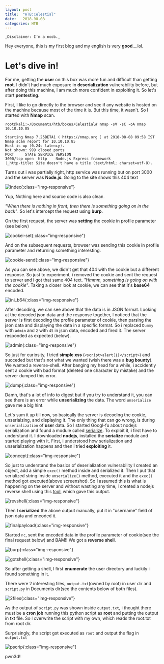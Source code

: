 ```yaml
---
layout: post
title:  "HTB:Celestial"
date:   2018-08-08
categories: HTB
---
```


`_Disclaimer: I’m a noob._`

Hey everyone, this is my first blog and my english is very **good**....lol. 

Let's dive in!
===

For me, getting the **user** on this box was more fun and difficult than getting **root**. I didn't had much exposure in **deserialization** vulnerability before, but after doing this machine, I am much more confident in exploiting it. So let's start **pentesting**.

First, I like to go directly to the browser and see if any website is hosted on the machine because most of the time it is. But this time, it wasn't. So I started with **Nmap** scan.

```
root@kali:~/Documents/htb/boxes/Celestial# nmap -sV -sC -oA nmap 10.10.10.85

Starting Nmap 7.25BETA1 ( https://nmap.org ) at 2018-08-08 09:58 IST
Nmap scan report for 10.10.10.85
Host is up (0.24s latency).
Not shown: 999 closed ports
PORT     STATE SERVICE VERSION
3000/tcp open  http    Node.js Express framework
|_http-title: Site doesn't have a title (text/html; charset=utf-8).

``` 

Turns out i was partially right, http service was running but on port 3000 and the server was **Node.js**. Going to the site shows this 404 text

![index]({{site.baseurl}}/assets/celestial/index.png){:class="img-responsive"}

Yup, Nothing here and source code is also clean. 

_"When there is nothing in front, then there is something going on in the back"_. So let's intercept the request using **burp**.

On the first request, the server was **setting** the cookie in profile parameter (see below)

![cookei-set]({{site.baseurl}}/assets/celestial/cookie-set.png){:class="img-responsive"}

And on the subsequent requests, browser was sending this cookie in profile parameter and returning something interesting.

![cookie-send]({{site.baseurl}}/assets/celestial/cookie-send.png){:class="img-responsive"}

As you can see above, we didn't get that 404 with the cookie but a different response. So just to experiment, i removed the cookie and sent the request to server and i got that same 404 text. _"Hmmm, something is going on with the cookie"_. Taking a closer look at cookie, we can see that it's **base64** encoded.

![ini_b64]({{site.baseurl}}/assets/celestial/ini_b64.png){:class="img-responsive"}

After decoding, we can see above that the data is in JSON format. Looking at the decoded json data and the response together, I noticed that the server is first decoding the profile parameter of cookie, then parsing the json data and displaying  the data in a specific format. So i replaced `Dummy` with `admin` and `2` with `45` in json data, encoded and fired it. The server responded as expected (below).

![admin]({{site.baseurl}}/assets/celestial/admin.png){:class="img-responsive"}

So just for curiosity, I tried **simple xss** (`<script>alert(1)</script>`) and succeded but that's not what we wanted (wish there was a **bug bounty**). We wanted a reverse-shell. After banging my head for a while, i accidently sent a cookie with bad format (deleted one character by mistake) and the server dumped this error.

![dump]({{site.baseurl}}/assets/celestial/dump.png){:class="img-responsive"}

Damn, that's a lot of info to digest but if you try to understand it, you can see there is an error while **unserializing** the data. The word `unserialize` gave me a big hint.

Let's sum it up till now, so basically the server is decoding the cookie, unserialzing, and displaying it. The only thing that can go wrong, is during `unserialization` of **user** data. So I started Googl-fu about nodejs serialization and found a module called [serialize](https://www.npmjs.com/package/node-serialize). To exploit it, i first have to understand it. I downloaded **nodejs**, installed the **serialize** module and started playing with it. First, i understood how serialization and unserialization happens and then i tried **exploiting** it.

![concept]({{site.baseurl}}/assets/celestial/concept.png){:class="img-responsive"}

So just to understand the basics of deserialization vulnerability I created an object, add a simple `exec()` method inside and serialized it. Then I put that serialized string inside `unserialize()` method, executed it and the `exec()` method got executed(above screenshot). So I assumed this is what is happening on the server and without wasting any time, I created a nodejs reverse shell using this [tool](https://github.com/ajinabraham/Node.Js-Security-Course/blob/master/nodejsshell.py), which gave this output. 

![revshell]({{site.baseurl}}/assets/celestial/revshell.png){:class="img-responsive"}

Then I **serialized** the above output manually, put it in "username" field of json data and encoded it.

![finalpayload]({{site.baseurl}}/assets/celestial/finalpayload.png){:class="img-responsive"}

Started `nc`, sent the encoded data in the profile parameter of cookie(see the final request below) and BAM!! We got a **reverse shell**.

![burp]({{site.baseurl}}/assets/celestial/burp.png){:class="img-responsive"}

![gotshell]({{site.baseurl}}/assets/celestial/gotshell.png){:class="img-responsive"}

So after getting a shell, I first **enumerate** the user directory and luckily i found something in it.

There were 2 interesting files, `output.txt`(owned by root) in user dir and `script.py` in Documents dir(see the contents below of both files).

![2files]({{site.baseurl}}/assets/celestial/2files.png){:class="img-responsive"}

As the output of `script.py` was shown inside `output.txt`, i thought there must be a **cron job** running this python script as **root** and putting the output in txt file. So I overwrite the script with my own, which reads the root.txt from root dir.

 Surprisingly, the script got executed as `root` and output the flag in `output.txt`

![pscrip]({{site.baseurl}}/assets/celestial/pscrip.png){:class="img-responsive"}

pwn3d!!